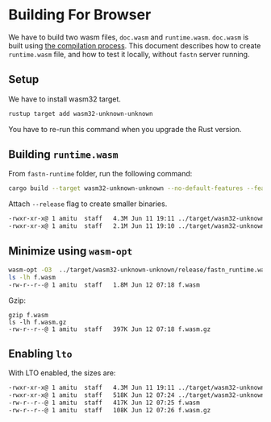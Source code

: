 # Building For Browser

We have to build two wasm files, `doc.wasm` and `runtime.wasm`. `doc.wasm` is built using [the compilation 
process](compilation.md). This document describes how to create `runtime.wasm` file, and how to test it locally,
without `fastn` server running.

## Setup

We have to install wasm32 target.

```sh
rustup target add wasm32-unknown-unknown
```

You have to re-run this command when you upgrade the Rust version.

## Building `runtime.wasm`

From `fastn-runtime` folder, run the following command:

```sh
cargo build --target wasm32-unknown-unknown --no-default-features --features=browser
```

Attach `--release` flag to create smaller binaries.

```txt
-rwxr-xr-x@ 1 amitu  staff   4.3M Jun 11 19:11 ../target/wasm32-unknown-unknown/debug/fastn_runtime.wasm
-rwxr-xr-x@ 1 amitu  staff   2.1M Jun 11 19:10 ../target/wasm32-unknown-unknown/release/fastn_runtime.wasm
```

## Minimize using `wasm-opt`

```sh
wasm-opt -O3  ../target/wasm32-unknown-unknown/release/fastn_runtime.wasm  -o f.wasm
ls -lh f.wasm
-rw-r--r--@ 1 amitu  staff   1.8M Jun 12 07:18 f.wasm
```

Gzip:

```shell
gzip f.wasm
ls -lh f.wasm.gz
-rw-r--r--@ 1 amitu  staff   397K Jun 12 07:18 f.wasm.gz
```

## Enabling `lto`

With LTO enabled, the sizes are:

```txt
-rwxr-xr-x@ 1 amitu  staff   4.3M Jun 11 19:11 ../target/wasm32-unknown-unknown/debug/fastn_runtime.wasm
-rwxr-xr-x@ 1 amitu  staff   518K Jun 12 07:24 ../target/wasm32-unknown-unknown/release/fastn_runtime.wasm
-rw-r--r--@ 1 amitu  staff   417K Jun 12 07:25 f.wasm
-rw-r--r--@ 1 amitu  staff   108K Jun 12 07:26 f.wasm.gz
```
